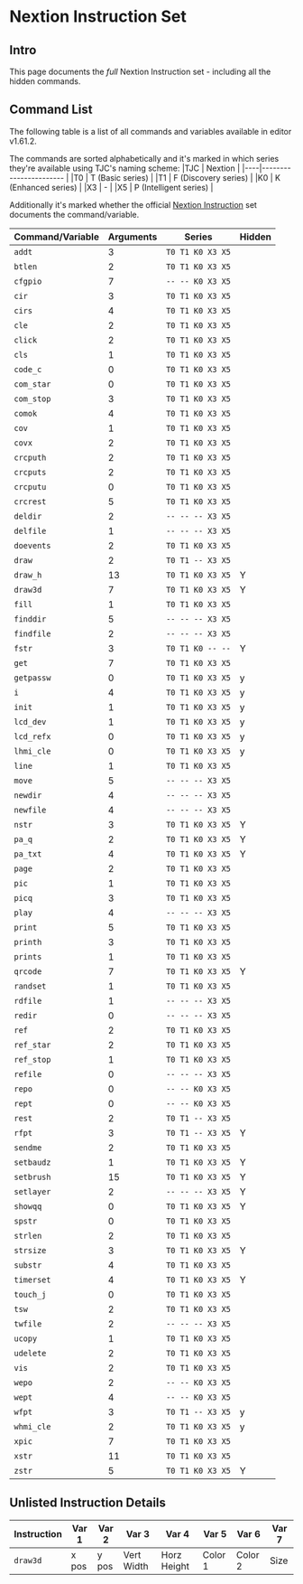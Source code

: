 # Nextion Instruction Set

## Intro 

This page documents the _full_ Nextion Instruction set - including all the hidden commands. 

## Command List

The following table is a list of all commands and variables available in editor v1.61.2. 

The commands are sorted alphabetically and it's marked in which series they're available using TJC's naming scheme:
|TJC | Nextion                |
|----|----------------------- |
|T0  | T (Basic series)       |
|T1  | F (Discovery series)   |
|K0  | K (Enhanced series)    |
|X3  | -                      |
|X5  | P (Intelligent series) |

Additionally it's marked whether the official [Nextion Instruction](https://nextion.tech/instruction-set/) set documents the command/variable.

| Command/Variable    | Arguments | Series           | Hidden |
|---------------------|-----------|------------------|--------|
| `addt`              | 3         | `T0 T1 K0 X3 X5` |        |
| `btlen`             | 2         | `T0 T1 K0 X3 X5` |        |
| `cfgpio`            | 7         | `-- -- K0 X3 X5` |        |
| `cir`               | 3         | `T0 T1 K0 X3 X5` |        |
| `cirs`              | 4         | `T0 T1 K0 X3 X5` |        |
| `cle`               | 2         | `T0 T1 K0 X3 X5` |        |
| `click`             | 2         | `T0 T1 K0 X3 X5` |        |
| `cls`               | 1         | `T0 T1 K0 X3 X5` |        |
| `code_c`            | 0         | `T0 T1 K0 X3 X5` |        |
| `com_star`          | 0         | `T0 T1 K0 X3 X5` |        |
| `com_stop`          | 3         | `T0 T1 K0 X3 X5` |        |
| `comok`             | 4         | `T0 T1 K0 X3 X5` |        |
| `cov`               | 1         | `T0 T1 K0 X3 X5` |        |
| `covx`              | 2         | `T0 T1 K0 X3 X5` |        |
| `crcputh`           | 2         | `T0 T1 K0 X3 X5` |        |
| `crcputs`           | 2         | `T0 T1 K0 X3 X5` |        |
| `crcputu`           | 0         | `T0 T1 K0 X3 X5` |        |
| `crcrest`           | 5         | `T0 T1 K0 X3 X5` |        |
| `deldir`            | 2         | `-- -- -- X3 X5` |        |
| `delfile`           | 1         | `-- -- -- X3 X5` |        |
| `doevents`          | 2         | `T0 T1 K0 X3 X5` |        |
| `draw`              | 2         | `T0 T1 -- X3 X5` |        |
| `draw_h`            | 13        | `T0 T1 K0 X3 X5` | Y      |
| `draw3d`            | 7         | `T0 T1 K0 X3 X5` | Y      |
| `fill`              | 1         | `T0 T1 K0 X3 X5` |        |
| `finddir`           | 5         | `-- -- -- X3 X5` |        |
| `findfile`          | 2         | `-- -- -- X3 X5` |        |
| `fstr`              | 3         | `T0 T1 K0 -- --` | Y      |
| `get`               | 7         | `T0 T1 K0 X3 X5` |        |
| `getpassw`          | 0         | `T0 T1 K0 X3 X5` | y      |
| `i`                 | 4         | `T0 T1 K0 X3 X5` | y      |
| `init`              | 1         | `T0 T1 K0 X3 X5` | y      |
| `lcd_dev`           | 1         | `T0 T1 K0 X3 X5` | y      |
| `lcd_refx`          | 0         | `T0 T1 K0 X3 X5` | y      |
| `lhmi_cle`          | 0         | `T0 T1 K0 X3 X5` | y      |
| `line`              | 1         | `T0 T1 K0 X3 X5` |        |
| `move`              | 5         | `-- -- -- X3 X5` |        |
| `newdir`            | 4         | `-- -- -- X3 X5` |        |
| `newfile`           | 4         | `-- -- -- X3 X5` |        |
| `nstr`              | 3         | `T0 T1 K0 X3 X5` | Y      |
| `pa_q`              | 2         | `T0 T1 K0 X3 X5` | Y      |
| `pa_txt`            | 4         | `T0 T1 K0 X3 X5` | Y      |
| `page`              | 2         | `T0 T1 K0 X3 X5` |        |
| `pic`               | 1         | `T0 T1 K0 X3 X5` |        |
| `picq`              | 3         | `T0 T1 K0 X3 X5` |        |
| `play`              | 4         | `-- -- -- X3 X5` |        |
| `print`             | 5         | `T0 T1 K0 X3 X5` |        |
| `printh`            | 3         | `T0 T1 K0 X3 X5` |        |
| `prints`            | 1         | `T0 T1 K0 X3 X5` |        |
| `qrcode`            | 7         | `T0 T1 K0 X3 X5` | Y      |
| `randset`           | 1         | `T0 T1 K0 X3 X5` |        |
| `rdfile`            | 1         | `-- -- -- X3 X5` |        |
| `redir`             | 0         | `-- -- -- X3 X5` |        |
| `ref`               | 2         | `T0 T1 K0 X3 X5` |        |
| `ref_star`          | 2         | `T0 T1 K0 X3 X5` |        |
| `ref_stop`          | 1         | `T0 T1 K0 X3 X5` |        |
| `refile`            | 0         | `-- -- -- X3 X5` |        |
| `repo`              | 0         | `-- -- K0 X3 X5` |        |
| `rept`              | 0         | `-- -- K0 X3 X5` |        |
| `rest`              | 2         | `T0 T1 -- X3 X5` |        |
| `rfpt`              | 3         | `T0 T1 -- X3 X5` | Y      |
| `sendme`            | 2         | `T0 T1 K0 X3 X5` |        |
| `setbaudz`          | 1         | `T0 T1 K0 X3 X5` | Y      |
| `setbrush`          | 15        | `T0 T1 K0 X3 X5` | Y      |
| `setlayer`          | 2         | `-- -- -- X3 X5` | Y      |
| `showqq`            | 0         | `T0 T1 K0 X3 X5` | Y      |
| `spstr`             | 0         | `T0 T1 K0 X3 X5` |        |
| `strlen`            | 2         | `T0 T1 K0 X3 X5` |        |
| `strsize`           | 3         | `T0 T1 K0 X3 X5` | Y      |
| `substr`            | 4         | `T0 T1 K0 X3 X5` |        |
| `timerset`          | 4         | `T0 T1 K0 X3 X5` | Y      |
| `touch_j`           | 0         | `T0 T1 K0 X3 X5` |        |
| `tsw`               | 2         | `T0 T1 K0 X3 X5` |        |
| `twfile`            | 2         | `-- -- -- X3 X5` |        |
| `ucopy`             | 1         | `T0 T1 K0 X3 X5` |        |
| `udelete`           | 2         | `T0 T1 K0 X3 X5` |        |
| `vis`               | 2         | `T0 T1 K0 X3 X5` |        |
| `wepo`              | 2         | `-- -- K0 X3 X5` |        |
| `wept`              | 4         | `-- -- K0 X3 X5` |        |
| `wfpt`              | 3         | `T0 T1 -- X3 X5` | y      |
| `whmi_cle`          | 2         | `T0 T1 K0 X3 X5` | y      |
| `xpic`              | 7         | `T0 T1 K0 X3 X5` |        |
| `xstr`              | 11        | `T0 T1 K0 X3 X5` |        |
| `zstr`              | 5         | `T0 T1 K0 X3 X5` | Y      |

## Unlisted Instruction Details


| Instruction | Var 1 | Var 2 | Var 3      | Var 4       | Var 5   | Var 6   | Var 7 |
| ----------- | ----- | ----- | ---------- | ----------- | ------- | ------- | ----- |
| `draw3d`    | x pos | y pos | Vert Width | Horz Height | Color 1 | Color 2 | Size  |


